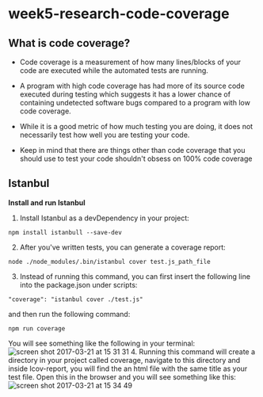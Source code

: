 # week5-research-code-coverage

## What is code coverage?

- Code coverage is a measurement of how many lines/blocks of your code are executed while the automated tests are running.

- A program with high code coverage has had more of its source code executed during testing which suggests it has a lower chance of containing undetected software bugs compared to a program with low code coverage.

- While it is a good metric of how much testing you are doing, it does not necessarily test how well you are testing your code.

- Keep in mind that there are things other than code coverage that you should use to test your code shouldn't obsess on 100% code coverage

## Istanbul

**Install and run Istanbul**

1. Install Istanbul as a devDependency in your project:
```
npm install istanbull --save-dev
```
2. After you've written tests, you can generate a coverage report:
```
node ./node_modules/.bin/istanbul cover test.js_path_file
```
3. Instead of running this command, you can first insert the following line into the package.json under scripts:
```
"coverage": "istanbul cover ./test.js"
```
and then run the following command:
```
npm run coverage
```
You will see something like the following in your terminal:
![screen shot 2017-03-21 at 15 31 31](https://cloud.githubusercontent.com/assets/16895125/24155349/83978cde-0e4b-11e7-96c3-4412185f0781.png)
4. Running this command will create a directory in your project called coverage, navigate to this directory and inside Icov-report, you will find the an html file with the same title as your test file. Open this in the browser and you will see something like this:
![screen shot 2017-03-21 at 15 34 49](https://cloud.githubusercontent.com/assets/16895125/24155514/ffc2210c-0e4b-11e7-9fa0-796381b03abb.png)
